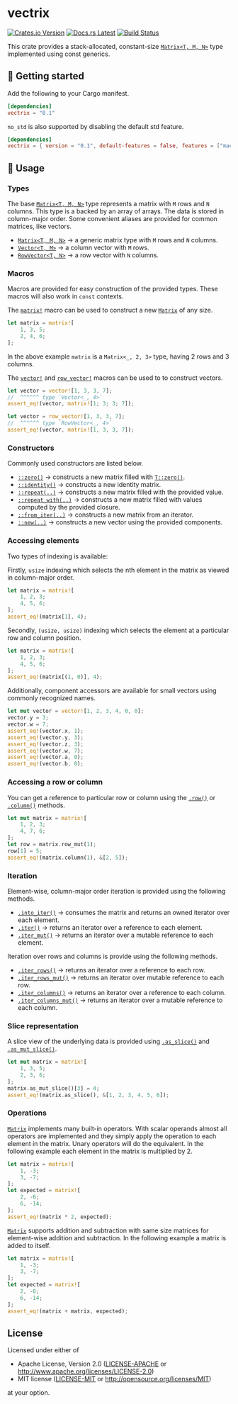 # vectrix

[![Crates.io Version](https://img.shields.io/crates/v/vectrix.svg)](https://crates.io/crates/vectrix)
[![Docs.rs Latest](https://img.shields.io/badge/docs.rs-latest-blue.svg)](https://docs.rs/vectrix)
[![Build Status](https://img.shields.io/github/workflow/status/rossmacarthur/vectrix/build/trunk)](https://github.com/rossmacarthur/vectrix/actions?query=workflow%3Abuild)

This crate provides a stack-allocated, constant-size [`Matrix<T, M, N>`][struct.Matrix]
type implemented using const generics.

## 🚀 Getting started

Add the following to your Cargo manifest.

```toml
[dependencies]
vectrix = "0.1"
```

`no_std` is also supported by disabling the default std feature.

```toml
[dependencies]
vectrix = { version = "0.1", default-features = false, features = ["macro"] }
```

## 🤸 Usage

### Types

The base [`Matrix<T, M, N>`][struct.Matrix] type represents a matrix with `M` rows and `N`
columns. This type is a backed by an array of arrays. The data is stored in
column-major order. Some convenient aliases are provided for common
matrices, like vectors.

* [`Matrix<T, M, N>`][struct.Matrix] → a generic matrix type with `M` rows and `N` columns.
* [`Vector<T, M>`][struct.Vector] → a column vector with `M` rows.
* [`RowVector<T, N>`][struct.RowVector] → a row vector with `N` columns.

### Macros

Macros are provided for easy construction of the provided types. These
macros will also work in `const` contexts.

The [`matrix!`][macro.matrix] macro can be used to construct a new [`Matrix`][struct.Matrix] of any size.

```rust
let matrix = matrix![
    1, 3, 5;
    2, 4, 6;
];
```

In the above example `matrix` is a `Matrix<_, 2, 3>` type, having 2 rows and
3 columns.

The [`vector!`][macro.vector] and [`row_vector!`][macro.row_vector] macros can be used to to construct
vectors.

```rust
let vector = vector![1, 3, 3, 7];
//  ^^^^^^ type `Vector<_, 4>`
assert_eq!(vector, matrix![1; 3; 3; 7]);

let vector = row_vector![1, 3, 3, 7];
//  ^^^^^^ type `RowVector<_, 4>`
assert_eq!(vector, matrix![1, 3, 3, 7]);
```

### Constructors

Commonly used constructors are listed below.

* [`::zero()`][struct.Matrix::zero] → constructs a new matrix filled with
  [`T::zero()`][Zero::zero].
* [`::identity()`][struct.Matrix::identity] → constructs a new identity matrix.
* [`::repeat(..)`][struct.Matrix::repeat] → constructs a new matrix filled with
  the provided value.
* [`::repeat_with(..)`][struct.Matrix::repeat_with] → constructs a new matrix
  filled with values computed by the provided closure.
* [`::from_iter(..)`][core::iter::FromIterator::from_iter] → constructs a
  new matrix from an iterator.
* [`::new(..)`][struct.Matrix::new] → constructs a new vector using the
  provided components.

### Accessing elements

Two types of indexing is available:

Firstly, `usize` indexing which selects the nth element in the matrix as
viewed in column-major order.

```rust
let matrix = matrix![
    1, 2, 3;
    4, 5, 6;
];
assert_eq!(matrix[1], 4);
```

Secondly, `(usize, usize)` indexing which selects the element at a
particular row and column position.

```rust
let matrix = matrix![
    1, 2, 3;
    4, 5, 6;
];
assert_eq!(matrix[(1, 0)], 4);
```

Additionally, component accessors are available for small vectors using
commonly recognized names.

```rust
let mut vector = vector![1, 2, 3, 4, 0, 0];
vector.y = 3;
vector.w = 7;
assert_eq!(vector.x, 1);
assert_eq!(vector.y, 3);
assert_eq!(vector.z, 3);
assert_eq!(vector.w, 7);
assert_eq!(vector.a, 0);
assert_eq!(vector.b, 0);
```

### Accessing a row or column

You can get a reference to particular row or column using the
[`.row()`][struct.Matrix::row] or [`.column()`][struct.Matrix::column] methods.

```rust
let mut matrix = matrix![
    1, 2, 3;
    4, 7, 6;
];
let row = matrix.row_mut(1);
row[1] = 5;
assert_eq!(matrix.column(1), &[2, 5]);
```

### Iteration

Element-wise, column-major order iteration is provided using the following
methods.

* [`.into_iter()`][struct.Matrix::into_iter] → consumes the matrix and returns
  an owned iterator over each element.
* [`.iter()`][struct.Matrix::iter] → returns an iterator over a reference to
  each element.
* [`.iter_mut()`][struct.Matrix::iter_mut] → returns an iterator over a mutable
  reference to each element.

Iteration over rows and columns is provide using the following methods.

* [`.iter_rows()`][struct.Matrix::iter_rows] → returns an iterator over a
  reference to each row.
* [`.iter_rows_mut()`][struct.Matrix::iter_rows_mut] → returns an iterator over
  mutable reference to each row.
* [`.iter_columns()`][struct.Matrix::iter_columns] → returns an iterator over a
  reference to each column.
* [`.iter_columns_mut()`][struct.Matrix::iter_columns_mut] → returns an
  iterator over a mutable reference to each column.

### Slice representation

A slice view of the underlying data is provided using
[`.as_slice()`][struct.Matrix::as_slice] and
[`.as_mut_slice()`][struct.Matrix::as_mut_slice].

```rust
let mut matrix = matrix![
    1, 3, 5;
    2, 3, 6;
];
matrix.as_mut_slice()[3] = 4;
assert_eq!(matrix.as_slice(), &[1, 2, 3, 4, 5, 6]);
```

### Operations

[`Matrix`][struct.Matrix] implements many built-in operators. With scalar operands almost
all operators are implemented and they simply apply the operation to each
element in the matrix. Unary operators will do the equivalent. In the
following example each element in the matrix is multiplied by 2.

```rust
let matrix = matrix![
    1, -3;
    3, -7;
];
let expected = matrix![
    2, -6;
    6, -14;
];
assert_eq!(matrix * 2, expected);
```

[`Matrix`][struct.Matrix] supports addition and subtraction with same size matrices for
element-wise addition and subtraction. In the following example a matrix
is added to itself.

```rust
let matrix = matrix![
    1, -3;
    3, -7;
];
let expected = matrix![
    2, -6;
    6, -14;
];
assert_eq!(matrix + matrix, expected);
```

[core::iter::FromIterator::from_iter]: https://doc.rust-lang.org/std/iter/trait.FromIterator.html#tymethod.from_iter
[macro.matrix]: https://docs.rs/vectrix/0.1/vectrix/macro.matrix.html
[macro.row_vector]: https://docs.rs/vectrix/0.1/vectrix/macro.row_vector.html
[macro.vector]: https://docs.rs/vectrix/0.1/vectrix/macro.vector.html
[struct.Matrix]: https://docs.rs/vectrix/0.1/vectrix/struct.Matrix.html
[struct.Matrix::as_mut_slice]: https://docs.rs/vectrix/0.1/vectrix/struct.Matrix.html#method.as_mut_slice
[struct.Matrix::as_slice]: https://docs.rs/vectrix/0.1/vectrix/struct.Matrix.html#method.as_slice
[struct.Matrix::column]: https://docs.rs/vectrix/0.1/vectrix/struct.Matrix.html#method.column
[struct.Matrix::identity]: https://docs.rs/vectrix/0.1/vectrix/struct.Matrix.html#method.identity
[struct.Matrix::into_iter]: https://docs.rs/vectrix/0.1/vectrix/struct.Matrix.html#method.into_iter
[struct.Matrix::iter]: https://docs.rs/vectrix/0.1/vectrix/struct.Matrix.html#method.iter
[struct.Matrix::iter_columns]: https://docs.rs/vectrix/0.1/vectrix/struct.Matrix.html#method.iter_columns
[struct.Matrix::iter_columns_mut]: https://docs.rs/vectrix/0.1/vectrix/struct.Matrix.html#method.iter_columns_mut
[struct.Matrix::iter_mut]: https://docs.rs/vectrix/0.1/vectrix/struct.Matrix.html#method.iter_mut
[struct.Matrix::iter_rows]: https://docs.rs/vectrix/0.1/vectrix/struct.Matrix.html#method.iter_rows
[struct.Matrix::iter_rows_mut]: https://docs.rs/vectrix/0.1/vectrix/struct.Matrix.html#method.iter_rows_mut
[struct.Matrix::new]: https://docs.rs/vectrix/0.1/vectrix/struct.Matrix.html#method.new
[struct.Matrix::repeat]: https://docs.rs/vectrix/0.1/vectrix/struct.Matrix.html#method.repeat
[struct.Matrix::repeat_with]: https://docs.rs/vectrix/0.1/vectrix/struct.Matrix.html#method.repeat_with
[struct.Matrix::row]: https://docs.rs/vectrix/0.1/vectrix/struct.Matrix.html#method.row
[struct.Matrix::zero]: https://docs.rs/vectrix/0.1/vectrix/struct.Matrix.html#method.zero
[struct.RowVector]: https://docs.rs/vectrix/0.1/vectrix/struct.RowVector.html
[struct.Vector]: https://docs.rs/vectrix/0.1/vectrix/struct.Vector.html
[Zero::zero]: https://docs.rs/vectrix/0.1/vectrix/traits/trait.Zero.html#tymethod.zero


## License

Licensed under either of

- Apache License, Version 2.0 ([LICENSE-APACHE](LICENSE-APACHE) or
  http://www.apache.org/licenses/LICENSE-2.0)
- MIT license ([LICENSE-MIT](LICENSE-MIT) or http://opensource.org/licenses/MIT)

at your option.
